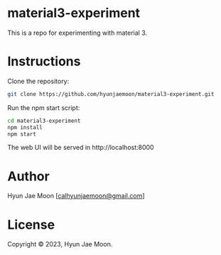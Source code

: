 # material3-experiment

This is a repo for experimenting with material 3.

# Instructions

Clone the repository:

```sh
git clone https://github.com/hyunjaemoon/material3-experiment.git
```

Run the npm start script:

```sh
cd material3-experiment
npm install
npm start
```

The web UI will be served in http://localhost:8000

# Author

Hyun Jae Moon [calhyunjaemoon@gmail.com]

# License

Copyright © 2023, Hyun Jae Moon.
